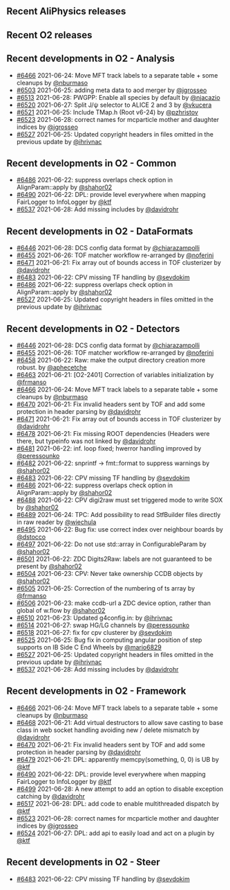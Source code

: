 ## Recent AliPhysics releases
## Recent O2 releases
## Recent developments in O2 - Analysis
- [\#6466](https://github.com/AliceO2Group/AliceO2/pull/6466) 2021-06-24: Move MFT track labels to a separate table + some cleanups by [@nburmaso](https://github.com/nburmaso)
- [\#6503](https://github.com/AliceO2Group/AliceO2/pull/6503) 2021-06-25: adding meta data to aod merger by [@jgrosseo](https://github.com/jgrosseo)
- [\#6513](https://github.com/AliceO2Group/AliceO2/pull/6513) 2021-06-28: PWGPP: Enable all species by default by [@njacazio](https://github.com/njacazio)
- [\#6520](https://github.com/AliceO2Group/AliceO2/pull/6520) 2021-06-27: Split J/ψ selector to ALICE 2 and 3 by [@vkucera](https://github.com/vkucera)
- [\#6521](https://github.com/AliceO2Group/AliceO2/pull/6521) 2021-06-25: Include TMap.h (Root v6-24) by [@pzhristov](https://github.com/pzhristov)
- [\#6523](https://github.com/AliceO2Group/AliceO2/pull/6523) 2021-06-28: correct names for mcparticle mother and daughter indices by [@jgrosseo](https://github.com/jgrosseo)
- [\#6527](https://github.com/AliceO2Group/AliceO2/pull/6527) 2021-06-25: Updated copyright headers in files omitted in the previous update by [@ihrivnac](https://github.com/ihrivnac)
## Recent developments in O2 - Common
- [\#6486](https://github.com/AliceO2Group/AliceO2/pull/6486) 2021-06-22: suppress overlaps check option in AlignParam::apply by [@shahor02](https://github.com/shahor02)
- [\#6490](https://github.com/AliceO2Group/AliceO2/pull/6490) 2021-06-22: DPL: provide level everywhere when mapping FairLogger to InfoLogger by [@ktf](https://github.com/ktf)
- [\#6537](https://github.com/AliceO2Group/AliceO2/pull/6537) 2021-06-28: Add missing includes by [@davidrohr](https://github.com/davidrohr)
## Recent developments in O2 - DataFormats
- [\#6446](https://github.com/AliceO2Group/AliceO2/pull/6446) 2021-06-28: DCS config data format by [@chiarazampolli](https://github.com/chiarazampolli)
- [\#6455](https://github.com/AliceO2Group/AliceO2/pull/6455) 2021-06-26: TOF matcher workflow re-arranged by [@noferini](https://github.com/noferini)
- [\#6471](https://github.com/AliceO2Group/AliceO2/pull/6471) 2021-06-21: Fix array out of bounds access in TOF clusterizer by [@davidrohr](https://github.com/davidrohr)
- [\#6483](https://github.com/AliceO2Group/AliceO2/pull/6483) 2021-06-22: CPV missing TF handling by [@sevdokim](https://github.com/sevdokim)
- [\#6486](https://github.com/AliceO2Group/AliceO2/pull/6486) 2021-06-22: suppress overlaps check option in AlignParam::apply by [@shahor02](https://github.com/shahor02)
- [\#6527](https://github.com/AliceO2Group/AliceO2/pull/6527) 2021-06-25: Updated copyright headers in files omitted in the previous update by [@ihrivnac](https://github.com/ihrivnac)
## Recent developments in O2 - Detectors
- [\#6446](https://github.com/AliceO2Group/AliceO2/pull/6446) 2021-06-28: DCS config data format by [@chiarazampolli](https://github.com/chiarazampolli)
- [\#6455](https://github.com/AliceO2Group/AliceO2/pull/6455) 2021-06-26: TOF matcher workflow re-arranged by [@noferini](https://github.com/noferini)
- [\#6458](https://github.com/AliceO2Group/AliceO2/pull/6458) 2021-06-22: Raw: make the output directory creation more robust. by [@aphecetche](https://github.com/aphecetche)
- [\#6463](https://github.com/AliceO2Group/AliceO2/pull/6463) 2021-06-21: [O2-2401] Correction of variables initialization by [@frmanso](https://github.com/frmanso)
- [\#6466](https://github.com/AliceO2Group/AliceO2/pull/6466) 2021-06-24: Move MFT track labels to a separate table + some cleanups by [@nburmaso](https://github.com/nburmaso)
- [\#6470](https://github.com/AliceO2Group/AliceO2/pull/6470) 2021-06-21: Fix invalid headers sent by TOF and add some protection in header parsing by [@davidrohr](https://github.com/davidrohr)
- [\#6471](https://github.com/AliceO2Group/AliceO2/pull/6471) 2021-06-21: Fix array out of bounds access in TOF clusterizer by [@davidrohr](https://github.com/davidrohr)
- [\#6478](https://github.com/AliceO2Group/AliceO2/pull/6478) 2021-06-21: Fix missing ROOT dependencies (Headers were there, but typeinfo was not linked by [@davidrohr](https://github.com/davidrohr)
- [\#6481](https://github.com/AliceO2Group/AliceO2/pull/6481) 2021-06-22: inf. loop fixed; hwerror handling improved by [@peressounko](https://github.com/peressounko)
- [\#6482](https://github.com/AliceO2Group/AliceO2/pull/6482) 2021-06-22: snprintf -> fmt::format to suppress warnings by [@shahor02](https://github.com/shahor02)
- [\#6483](https://github.com/AliceO2Group/AliceO2/pull/6483) 2021-06-22: CPV missing TF handling by [@sevdokim](https://github.com/sevdokim)
- [\#6486](https://github.com/AliceO2Group/AliceO2/pull/6486) 2021-06-22: suppress overlaps check option in AlignParam::apply by [@shahor02](https://github.com/shahor02)
- [\#6488](https://github.com/AliceO2Group/AliceO2/pull/6488) 2021-06-22: CPV digi2raw must set triggered mode to write SOX by [@shahor02](https://github.com/shahor02)
- [\#6489](https://github.com/AliceO2Group/AliceO2/pull/6489) 2021-06-24: TPC: Add possibility to read StfBuilder files directly in raw reader by [@wiechula](https://github.com/wiechula)
- [\#6495](https://github.com/AliceO2Group/AliceO2/pull/6495) 2021-06-22: Bug fix: use correct index over neighbour boards by [@dstocco](https://github.com/dstocco)
- [\#6497](https://github.com/AliceO2Group/AliceO2/pull/6497) 2021-06-22: Do not use std::array in ConfigurableParam by [@shahor02](https://github.com/shahor02)
- [\#6501](https://github.com/AliceO2Group/AliceO2/pull/6501) 2021-06-22: ZDC Digits2Raw: labels are not guaranteed to be present by [@shahor02](https://github.com/shahor02)
- [\#6504](https://github.com/AliceO2Group/AliceO2/pull/6504) 2021-06-23: CPV: Never take ownership CCDB objects by [@shahor02](https://github.com/shahor02)
- [\#6505](https://github.com/AliceO2Group/AliceO2/pull/6505) 2021-06-25: Correction of the numbering of ts array by [@frmanso](https://github.com/frmanso)
- [\#6506](https://github.com/AliceO2Group/AliceO2/pull/6506) 2021-06-23: make ccdb-url a ZDC device option, rather than global of w.flow by [@shahor02](https://github.com/shahor02)
- [\#6510](https://github.com/AliceO2Group/AliceO2/pull/6510) 2021-06-23: Updated g4config.in: by [@ihrivnac](https://github.com/ihrivnac)
- [\#6514](https://github.com/AliceO2Group/AliceO2/pull/6514) 2021-06-27: swap HG/LG channels by [@peressounko](https://github.com/peressounko)
- [\#6518](https://github.com/AliceO2Group/AliceO2/pull/6518) 2021-06-27: fix for cpv clusterer by [@sevdokim](https://github.com/sevdokim)
- [\#6525](https://github.com/AliceO2Group/AliceO2/pull/6525) 2021-06-25: Bug fix in computing angular position of step supports on IB Side C End Wheels by [@mario6829](https://github.com/mario6829)
- [\#6527](https://github.com/AliceO2Group/AliceO2/pull/6527) 2021-06-25: Updated copyright headers in files omitted in the previous update by [@ihrivnac](https://github.com/ihrivnac)
- [\#6537](https://github.com/AliceO2Group/AliceO2/pull/6537) 2021-06-28: Add missing includes by [@davidrohr](https://github.com/davidrohr)
## Recent developments in O2 - Framework
- [\#6466](https://github.com/AliceO2Group/AliceO2/pull/6466) 2021-06-24: Move MFT track labels to a separate table + some cleanups by [@nburmaso](https://github.com/nburmaso)
- [\#6468](https://github.com/AliceO2Group/AliceO2/pull/6468) 2021-06-21: Add virtual destructors to allow save casting to base class in web socket handling avoiding new / delete mismatch by [@davidrohr](https://github.com/davidrohr)
- [\#6470](https://github.com/AliceO2Group/AliceO2/pull/6470) 2021-06-21: Fix invalid headers sent by TOF and add some protection in header parsing by [@davidrohr](https://github.com/davidrohr)
- [\#6479](https://github.com/AliceO2Group/AliceO2/pull/6479) 2021-06-21: DPL: apparently memcpy(something, 0, 0) is UB by [@ktf](https://github.com/ktf)
- [\#6490](https://github.com/AliceO2Group/AliceO2/pull/6490) 2021-06-22: DPL: provide level everywhere when mapping FairLogger to InfoLogger by [@ktf](https://github.com/ktf)
- [\#6499](https://github.com/AliceO2Group/AliceO2/pull/6499) 2021-06-28: A new attempt to add an option to disable exception catching by [@davidrohr](https://github.com/davidrohr)
- [\#6517](https://github.com/AliceO2Group/AliceO2/pull/6517) 2021-06-28: DPL: add code to enable multithreaded dispatch by [@ktf](https://github.com/ktf)
- [\#6523](https://github.com/AliceO2Group/AliceO2/pull/6523) 2021-06-28: correct names for mcparticle mother and daughter indices by [@jgrosseo](https://github.com/jgrosseo)
- [\#6524](https://github.com/AliceO2Group/AliceO2/pull/6524) 2021-06-27: DPL: add api to easily load and act on a plugin by [@ktf](https://github.com/ktf)
## Recent developments in O2 - Steer
- [\#6483](https://github.com/AliceO2Group/AliceO2/pull/6483) 2021-06-22: CPV missing TF handling by [@sevdokim](https://github.com/sevdokim)
